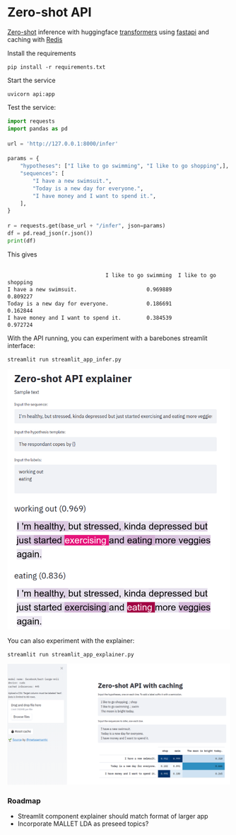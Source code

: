 # Zero-shot API
[Zero-shot](https://joeddav.github.io/blog/2020/05/29/ZSL.html) inference with huggingface [transformers](https://huggingface.co/) using [fastapi](https://fastapi.tiangolo.com/) and caching with [Redis](https://github.com/andymccurdy/redis-py)

Install the requirements

    pip install -r requirements.txt

Start the service

    uvicorn api:app


Test the service:

```python
import requests
import pandas as pd

url = 'http://127.0.0.1:8000/infer'

params = {
    "hypotheses": ["I like to go swimming", "I like to go shopping",],
    "sequences": [
        "I have a new swimsuit.",
        "Today is a new day for everyone.",
        "I have money and I want to spend it.",
    ],
}

r = requests.get(base_url + "/infer", json=params)
df = pd.read_json(r.json())
print(df)
```

This gives

```

                               I like to go swimming  I like to go shopping
I have a new swimsuit.                      0.969889               0.809227
Today is a new day for everyone.            0.186691               0.162844
I have money and I want to spend it.        0.384539               0.972724
```

With the API running, you can experiment with a barebones streamlit interface:

    streamlit run streamlit_app_infer.py

![](docs/streamlit_example_explain.png)


You can also experiment with the explainer:

    streamlit run streamlit_app_explainer.py

![](docs/streamlit_example_infer.png)



### Roadmap

+ Streamlit component explainer should match format of larger app
+ Incorporate MALLET LDA as preseed topics?